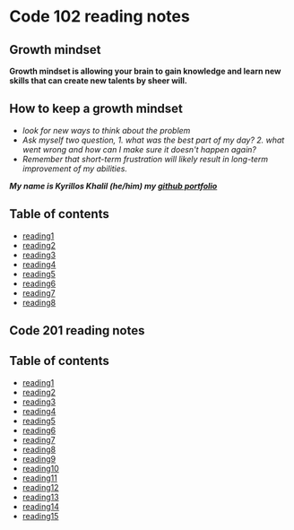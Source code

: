 # Code 102 reading notes

## Growth mindset

**Growth mindset is allowing your brain to gain knowledge and learn new skills that can create new talents by sheer will.**
## How to keep a growth mindset
- *look for new ways to think about the problem*
- *Ask myself two question, 1. what was the best part of my day? 2. what went wrong and how can I make sure it doesn't happen again?*
- *Remember that short-term frustration will likely result in long-term improvement of my abilities.*

***My name is Kyrillos Khalil (he/him) my [github portfolio](https://github.com/kerok2991)***

## Table of contents 

- [reading1](reading-1.md)
- [reading2](reading-2.md)
- [reading3](reading-3.md)
- [reading4](reading-4.md)
- [reading5](reading-5.md)
- [reading6](reading-6.md)
- [reading7](reading-7.md)
- [reading8](reading-8.md)

## Code 201 reading notes

## Table of contents

- [reading1](reading201-1.md)
- [reading2](reading201-2.md)
- [reading3](reading201-3.md)
- [reading4](reading201-4.md)
- [reading5](reading201-5.md)
- [reading6](reading201-6.md)
- [reading7](reading201-7.md)
- [reading8](reading201-8.md)
- [reading9](reading201-9.md)
- [reading10](reading201-10.md)
- [reading11](reading201-11.md)
- [reading12](reading201-12.md)
- [reading13](reading201-13.md)
- [reading14](reading201-14.md)
- [reading15](reading201-15.md)

